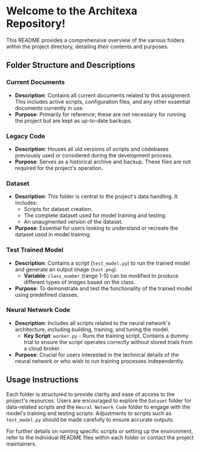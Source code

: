 # Welcome to the Architexa Repository!

This README provides a comprehensive overview of the various folders within the project directory, detailing their contents and purposes.

## Folder Structure and Descriptions

### Current Documents
- **Description**: Contains all current documents related to this assignment. This includes active scripts, configuration files, and any other essential documents currently in use.
- **Purpose**: Primarily for reference; these are not necessary for running the project but are kept as up-to-date backups.

### Legacy Code
- **Description**: Houses all old versions of scripts and codebases previously used or considered during the development process.
- **Purpose**: Serves as a historical archive and backup. These files are not required for the project's operation.

### Dataset
- **Description**: This folder is central to the project's data handling. It includes:
  - Scripts for dataset creation.
  - The complete dataset used for model training and testing.
  - An unaugmented version of the dataset.
- **Purpose**: Essential for users looking to understand or recreate the dataset used in model training.

### Test Trained Model
- **Description**: Contains a script (`test_model.py`) to run the trained model and generate an output image (`test.png`).
  - **Variable**: `class_number` (range 1-5) can be modified to produce different types of images based on the class.
- **Purpose**: To demonstrate and test the functionality of the trained model using predefined classes.

### Neural Network Code
- **Description**: Includes all scripts related to the neural network's architecture, including building, training, and tuning the model.
  - **Key Script**: `worker.py` - Runs the training script. Contains a dummy trial to ensure the script operates correctly without stored trials from a cloud broker.
- **Purpose**: Crucial for users interested in the technical details of the neural network or who wish to run training processes independently.

## Usage Instructions

Each folder is structured to provide clarity and ease of access to the project's resources. Users are encouraged to explore the `Dataset` folder for data-related scripts and the `Neural Network Code` folder to engage with the model's training and testing scripts. Adjustments to scripts such as `test_model.py` should be made carefully to ensure accurate outputs.

For further details on running specific scripts or setting up the environment, refer to the individual README files within each folder or contact the project maintainers.
